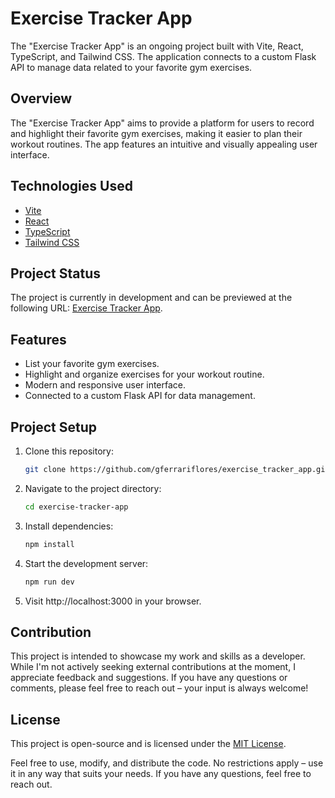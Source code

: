 # Exercise Tracker App

The "Exercise Tracker App" is an ongoing project built with Vite, React, TypeScript, and Tailwind CSS. The application connects to a custom Flask API to manage data related to your favorite gym exercises.

## Overview

The "Exercise Tracker App" aims to provide a platform for users to record and highlight their favorite gym exercises, making it easier to plan their workout routines. The app features an intuitive and visually appealing user interface.

## Technologies Used

- [Vite](https://vitejs.dev/)
- [React](https://reactjs.org/)
- [TypeScript](https://www.typescriptlang.org/)
- [Tailwind CSS](https://tailwindcss.com/)

## Project Status

The project is currently in development and can be previewed at the following URL: [Exercise Tracker App](https://giovanniferrari.cl/exercise-tracker-app).

## Features

- List your favorite gym exercises.
- Highlight and organize exercises for your workout routine.
- Modern and responsive user interface.
- Connected to a custom Flask API for data management.

## Project Setup

1. Clone this repository:

   ```bash
   git clone https://github.com/gferrariflores/exercise_tracker_app.git

2. Navigate to the project directory:

   ```bash
   cd exercise-tracker-app

3. Install dependencies:
  
   ```bash
   npm install

4. Start the development server:
  
   ```bash
   npm run dev

5. Visit http://localhost:3000 in your browser.

## Contribution

This project is intended to showcase my work and skills as a developer. While I'm not actively seeking external contributions at the moment, I appreciate feedback and suggestions. If you have any questions or comments, please feel free to reach out – your input is always welcome!

## License

This project is open-source and is licensed under the [MIT License](LICENSE).

Feel free to use, modify, and distribute the code. No restrictions apply – use it in any way that suits your needs. If you have any questions, feel free to reach out.
